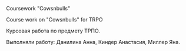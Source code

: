 Coursework "Cowsnbulls"

Course work on "Cowsnbulls" for TRPO

Курсовая работа по предмету ТРПО.

Выполняли работу: Данилина Анна, Киндер Анастасия, Миллер Яна.
